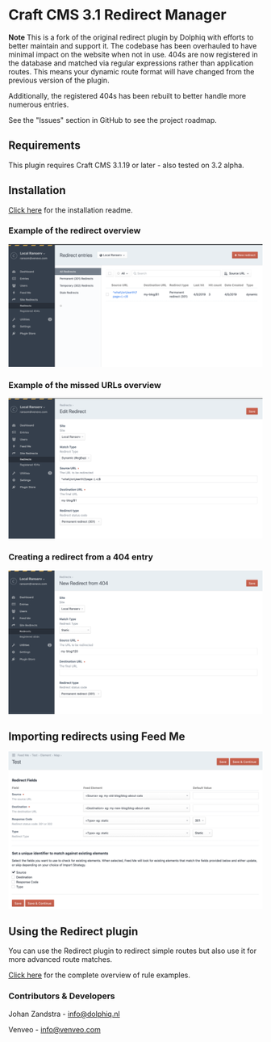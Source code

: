 # Craft CMS 3.1 Redirect Manager
**Note**
This is a fork of the original redirect plugin by Dolphiq with efforts to better 
maintain and support it. The codebase has been overhauled to have minimal impact on
the website when not in use. 404s are now registered in the database and matched via
regular expressions rather than application routes. This means your dynamic route 
format will have changed from the previous version of the plugin. 

Additionally, the registered 404s has been rebuilt to better handle more numerous entries.

See the "Issues" section in GitHub to see the project roadmap. 

## Requirements
This plugin requires Craft CMS 3.1.19 or later - also tested on 3.2 alpha.

## Installation

[Click here](INSTALL.md) for the installation readme.

### Example of the redirect overview
![Screenshot](resources/screenshots/redirects-screen.png)

### Example of the missed URLs overview
![Screenshot](resources/screenshots/registered-404s-screen.png)

### Creating a redirect from a 404 entry
![Screenshot](resources/screenshots/redirect-from-404.png)

## Importing redirects using Feed Me
![Screenshot](resources/screenshots/import-from-feedme.png)

## Using the Redirect plugin

You can use the Redirect plugin to redirect simple routes but also use it for
more advanced route matches.

[Click here](RULES.md) for the complete overview of rule examples.

### Contributors & Developers
Johan Zandstra - info@dolphiq.nl

Venveo - info@venveo.com
